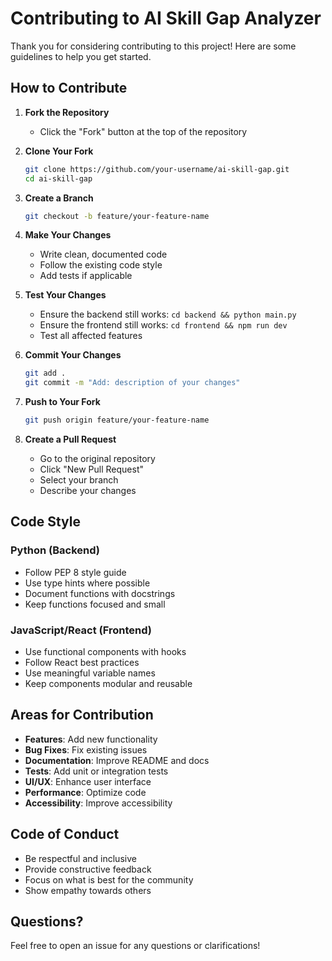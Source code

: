 # Contributing to AI Skill Gap Analyzer

Thank you for considering contributing to this project! Here are some guidelines to help you get started.

## How to Contribute

1. **Fork the Repository**

   - Click the "Fork" button at the top of the repository

2. **Clone Your Fork**

   ```bash
   git clone https://github.com/your-username/ai-skill-gap.git
   cd ai-skill-gap
   ```

3. **Create a Branch**

   ```bash
   git checkout -b feature/your-feature-name
   ```

4. **Make Your Changes**

   - Write clean, documented code
   - Follow the existing code style
   - Add tests if applicable

5. **Test Your Changes**

   - Ensure the backend still works: `cd backend && python main.py`
   - Ensure the frontend still works: `cd frontend && npm run dev`
   - Test all affected features

6. **Commit Your Changes**

   ```bash
   git add .
   git commit -m "Add: description of your changes"
   ```

7. **Push to Your Fork**

   ```bash
   git push origin feature/your-feature-name
   ```

8. **Create a Pull Request**
   - Go to the original repository
   - Click "New Pull Request"
   - Select your branch
   - Describe your changes

## Code Style

### Python (Backend)

- Follow PEP 8 style guide
- Use type hints where possible
- Document functions with docstrings
- Keep functions focused and small

### JavaScript/React (Frontend)

- Use functional components with hooks
- Follow React best practices
- Use meaningful variable names
- Keep components modular and reusable

## Areas for Contribution

- **Features**: Add new functionality
- **Bug Fixes**: Fix existing issues
- **Documentation**: Improve README and docs
- **Tests**: Add unit or integration tests
- **UI/UX**: Enhance user interface
- **Performance**: Optimize code
- **Accessibility**: Improve accessibility

## Code of Conduct

- Be respectful and inclusive
- Provide constructive feedback
- Focus on what is best for the community
- Show empathy towards others

## Questions?

Feel free to open an issue for any questions or clarifications!
